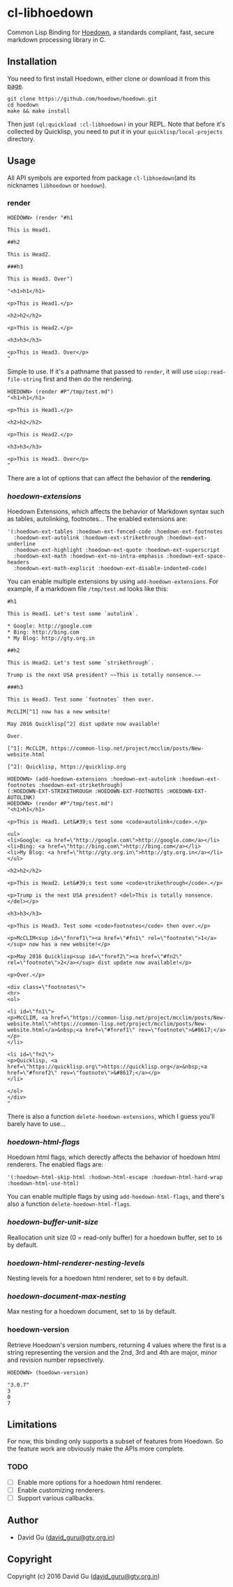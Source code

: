 # cl-libhoedown 

Common Lisp Binding for [Hoedown](https://github.com/hoedown/hoedown), a standards compliant, fast, secure markdown processing library in C.

## Installation

You need to first install Hoedown, either clone or download it from this [page](https://github.com/hoedown/hoedown).

```
git clone https://github.com/hoedown/hoedown.git
cd hoedown
make && make install
```

Then just `(ql:quickload :cl-libhoedown)` in your REPL. Note that before it's collected by Quicklisp, you need to put it in your `quicklisp/local-projects` directory.

## Usage

All API symbols are exported from package `cl-libhoedown`(and its nicknames `libhoedown` or `hoedown`).

### render

```common-lisp
HOEDOWN> (render "#h1

This is Head1.

##h2

This is Head2.

###h3

This is Head3. Over")

"<h1>h1</h1>

<p>This is Head1.</p>

<h2>h2</h2>

<p>This is Head2.</p>

<h3>h3</h3>

<p>This is Head3. Over</p>
"
```

Simple to use. If it's a pathname that passed to `render`, it will use `uiop:read-file-string` first and then do the rendering.

```common-lisp
HOEDOWN> (render #P"/tmp/test.md")
"<h1>h1</h1>

<p>This is Head1.</p>

<h2>h2</h2>

<p>This is Head2.</p>

<h3>h3</h3>

<p>This is Head3. Over</p>
"
```

There are a lot of options that can affect the behavior of the **rendering**.

### *hoedown-extensions*

Hoedown Extensions, which affects the behavior of Markdown syntax such as tables, autolinking, footnotes... The enabled extensions are:

```common-lisp
'(:hoedown-ext-tables :hoedown-ext-fenced-code :hoedown-ext-footnotes
  :hoedown-ext-autolink :hoedown-ext-strikethrough :hoedown-ext-underline
  :hoedown-ext-highlight :hoedown-ext-quote :hoedown-ext-superscript
  :hoedown-ext-math :hoedown-ext-no-intra-emphasis :hoedown-ext-space-headers
  :hoedown-ext-math-explicit :hoedown-ext-disable-indented-code)
```

You can enable multiple extensions by using `add-hoedown-extensions`. For example, if a markdown file `/tmp/test.md` looks like this:

```
#h1

This is Head1. Let's test some `autolink`.

* Google: http://google.com
* Bing: http://bing.com
* My Blog: http://gty.org.in

##h2

This is Head2. Let's test some `strikethrough`.

Trump is the next USA president? ~~This is totally nonsence.~~

###h3

This is Head3. Test some `footnotes` then over.

McCLIM[^1] now has a new website!

May 2016 Quicklisp[^2] dist update now available!

Over.

[^1]: McCLIM, https://common-lisp.net/project/mcclim/posts/New-website.html

[^2]: Quicklisp, https://quicklisp.org
```

```common-lisp
HOEDOWN> (add-hoedown-extensions :hoedown-ext-autolink :hoedown-ext-footnotes :hoedown-ext-strikethrough)
(:HOEDOWN-EXT-STRIKETHROUGH :HOEDOWN-EXT-FOOTNOTES :HOEDOWN-EXT-AUTOLINK)
HOEDOWN> (render #P"/tmp/test.md")
"<h1>h1</h1>

<p>This is Head1. Let&#39;s test some <code>autolink</code>.</p>

<ul>
<li>Google: <a href=\"http://google.com\">http://google.com</a></li>
<li>Bing: <a href=\"http://bing.com\">http://bing.com</a></li>
<li>My Blog: <a href=\"http://gty.org.in\">http://gty.org.in</a></li>
</ul>

<h2>h2</h2>

<p>This is Head2. Let&#39;s test some <code>strikethrough</code>.</p>

<p>Trump is the next USA president? <del>This is totally nonsence.</del></p>

<h3>h3</h3>

<p>This is Head3. Test some <code>footnotes</code> then over.</p>

<p>McCLIM<sup id=\"fnref1\"><a href=\"#fn1\" rel=\"footnote\">1</a></sup> now has a new website!</p>

<p>May 2016 Quicklisp<sup id=\"fnref2\"><a href=\"#fn2\" rel=\"footnote\">2</a></sup> dist update now available!</p>

<p>Over.</p>

<div class=\"footnotes\">
<hr>
<ol>

<li id=\"fn1\">
<p>McCLIM, <a href=\"https://common-lisp.net/project/mcclim/posts/New-website.html\">https://common-lisp.net/project/mcclim/posts/New-website.html</a>&nbsp;<a href=\"#fnref1\" rev=\"footnote\">&#8617;</a></p>
</li>

<li id=\"fn2\">
<p>Quicklisp, <a href=\"https://quicklisp.org\">https://quicklisp.org</a>&nbsp;<a href=\"#fnref2\" rev=\"footnote\">&#8617;</a></p>
</li>

</ol>
</div>
"
```

There is also a function `delete-hoedown-extensions`, which I guess you'll barely have to use...

### *hoedown-html-flags*

Hoedown html flags, which derectly affects the behavior of hoedown html renderers. The enabled flags are:

```common-lisp
'(:hoedown-html-skip-html :hodown-html-escape :hoedown-html-hard-wrap :hoedown-html-use-html)
```

You can enable multiple flags by using `add-hoedown-html-flags`, and there's also a function `delete-hoedown-html-flags`.

### *hoedown-buffer-unit-size*

Reallocation unit size (0 = read-only buffer) for a hoedown buffer, set to `16` by default.

### *hoedown-html-renderer-nesting-levels*

Nesting levels for a hoedown html renderer, set to `0` by default.

### *hoedown-document-max-nesting*

Max nesting for a hoedown document, set to `16` by default.

### hoedown-version

Retrieve Hoedown's version numbers, returning 4 values where the first is a string representing the version and
the 2nd, 3rd and 4th are major, minor and revision number repsectively.

```common-lisp
HOEDOWN> (hoedown-version)

"3.0.7"
3
0
7
```

## Limitations

For now, this binding only supports a subset of features from Hoedown. So the feature work are obviously make the APIs more complete.

### TODO

- [ ] Enable more options for a hoedown html renderer.
- [ ] Enable customizing renderers.
- [ ] Support various callbacks.

## Author

* David Gu (david_guru@gty.org.in)

## Copyright

Copyright (c) 2016 David Gu (david_guru@gty.org.in)

